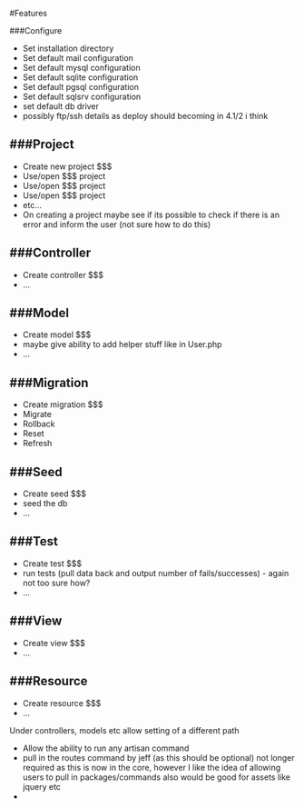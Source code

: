 #Features

###Configure
* Set installation directory
* Set default mail configuration
* Set default mysql configuration
* Set default sqlite configuration
* Set default pgsql configuration
* Set default sqlsrv configuration
* set default db driver
* possibly ftp/ssh details as deploy should becoming in 4.1/2 i think


###Project
---
* Create new project $$$
* Use/open $$$ project
* Use/open $$$ project
* Use/open $$$ project
* etc…
* On creating a project maybe see if its possible to check if there is an error and inform the user (not sure how to do this)



###Controller
---
* Create controller $$$
* …

###Model
---
* Create model $$$
* maybe give ability to add helper stuff like in User.php
* …

###Migration
---
* Create migration $$$
* Migrate
* Rollback
* Reset
* Refresh

###Seed
---
* Create seed $$$
* seed the db
* …

###Test
---
* Create test $$$
* run tests (pull data back and output number of fails/successes) - again not too sure how?
* …

###View
---
* Create view $$$
* …

###Resource
---
* Create resource $$$
* …


Under controllers, models etc
allow setting of a different path

* Allow the ability to run any artisan command
* pull in the routes command by jeff (as this should be optional) not longer required as this is now in the core, however I like the idea of allowing users to pull in packages/commands also would be good for assets like jquery etc
* 
